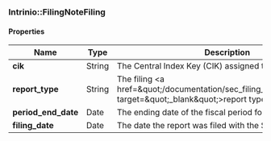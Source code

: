 

[//]: # (CLASS:Intrinio::FilingNoteFiling)

[//]: # (KIND:object)

### Intrinio::FilingNoteFiling

#### Properties

[//]: # (START_DEFINITION)

Name | Type | Description
------------ | ------------- | -------------
**cik** | String | The Central Index Key (CIK) assigned to the company &nbsp;
**report_type** | String | The filing &lt;a href&#x3D;\&quot;/documentation/sec_filing_report_types\&quot; target&#x3D;\&quot;_blank\&quot;&gt;report type&lt;/a&gt; &nbsp;
**period_end_date** | Date | The ending date of the fiscal period for the filing &nbsp;
**filing_date** | Date | The date the report was filed with the SEC &nbsp;

[//]: # (END_DEFINITION)



